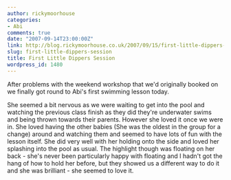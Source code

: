 ```yaml
---
author: rickymoorhouse
categories:
- Abi
comments: true
date: "2007-09-14T23:00:00Z"
link: http://blog.rickymoorhouse.co.uk/2007/09/15/first-little-dippers-session/
slug: first-little-dippers-session
title: First Little Dippers Session
wordpress_id: 1480
---
```


After problems with the weekend workshop that we'd originally booked on we finally got round to Abi's first swimming lesson today. 





She seemed a bit nervous as we were waiting to get into the pool and watching the previous class finish as they did they're underwater swims and being thrown towards their parents. However she loved it once we were in. She loved having the other babies (She was the oldest in the group for a change) around and watching them and seemed to have lots of fun with the lesson itself. She did very well with her holding onto the side and loved her splashing into the pool as usual. The highlight though was floating on her back - she's never been particularly happy with floating and I hadn't got the hang of how to hold her before, but they showed us a different way to do it and she was brilliant - she seemed to love it.

